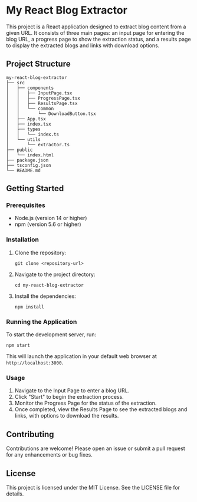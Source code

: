 # My React Blog Extractor

This project is a React application designed to extract blog content from a given URL. It consists of three main pages: an input page for entering the blog URL, a progress page to show the extraction status, and a results page to display the extracted blogs and links with download options.

## Project Structure

```
my-react-blog-extractor
├── src
│   ├── components
│   │   ├── InputPage.tsx
│   │   ├── ProgressPage.tsx
│   │   ├── ResultsPage.tsx
│   │   └── common
│   │       └── DownloadButton.tsx
│   ├── App.tsx
│   ├── index.tsx
│   ├── types
│   │   └── index.ts
│   └── utils
│       └── extractor.ts
├── public
│   └── index.html
├── package.json
├── tsconfig.json
└── README.md
```

## Getting Started

### Prerequisites

- Node.js (version 14 or higher)
- npm (version 5.6 or higher)

### Installation

1. Clone the repository:
   ```
   git clone <repository-url>
   ```
2. Navigate to the project directory:
   ```
   cd my-react-blog-extractor
   ```
3. Install the dependencies:
   ```
   npm install
   ```

### Running the Application

To start the development server, run:
```
npm start
```
This will launch the application in your default web browser at `http://localhost:3000`.

### Usage

1. Navigate to the Input Page to enter a blog URL.
2. Click "Start" to begin the extraction process.
3. Monitor the Progress Page for the status of the extraction.
4. Once completed, view the Results Page to see the extracted blogs and links, with options to download the results.

## Contributing

Contributions are welcome! Please open an issue or submit a pull request for any enhancements or bug fixes.

## License

This project is licensed under the MIT License. See the LICENSE file for details.